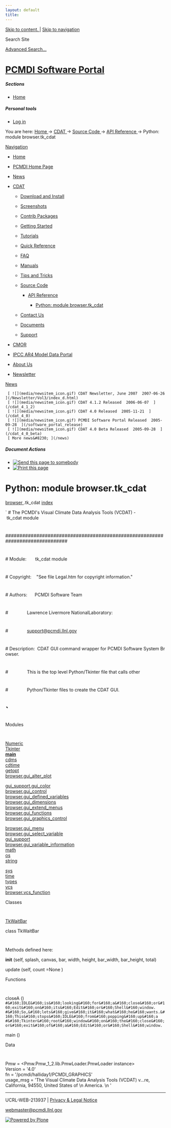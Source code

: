 ```yaml
---
layout: default
title:
---
```


 [ Skip to content. ](/cdat/source/api-reference/browser.tk_cdat.html) | [ Skip
to navigation ](/cdat/source/api-reference/browser.tk_cdat.html)

Search Site

[ Advanced Search&#8230; ](/search_form)

#  [ PCMDI Software Portal ](/)

#####  Sections

  * [ Home ](/)

#####  Personal tools

  * [ Log in ](/login_form)

You are here:  [ Home ](/) -> [ CDAT ](/cdat) -> [ Source Code ](/cdat/source)
-> [ API Reference ](/cdat/source/api-reference) -> Python: module
browser.tk_cdat

[ Navigation ](/sitemap)

    

  * [ Home ](/)

  * [ PCMDI Home Page ](/)

  * [ News ](/news)

  * [ CDAT ](/cdat)

    * [ Download and Install ](/cdat/download)

    * [ Screenshots ](/cdat/screenshots)

    * [ Contrib Packages ](/cdat/contrib)

    * [ Getting Started ](/cdat/getting_started)

    * [ Tutorials ](/cdat/tutorials)

    * [ Quick Reference ](/cdat/quick_reference)

    * [ FAQ ](/cdat/FAQ)

    * [ Manuals ](/cdat/manuals)

    * [ Tips and Tricks ](/cdat/tips_and_tricks)

    * [ Source Code ](/cdat/source)

      * [ API Reference ](/cdat/source/api-reference)

        * [ Python: module browser.tk_cdat ](/cdat/source/api-reference/browser.tk_cdat.html)

    * [ Contact Us ](/cdat/contact-us)

    * [ Documents ](/cdat/docs)

    * [ Support ](/cdat/support)

  * [ CMOR ](/cmor)

  * [ IPCC AR4 Model Data Portal ](/esg_data_portal)

  * [ About Us ](/about)

  * [ Newsletter ](/Newsletter)

[ News ](/news)

     [ ![](media/newsitem_icon.gif) CDAT Newsletter, June 2007  2007-06-26  ](/Newsletter/Vol3/index_d.html)
     [ ![](media/newsitem_icon.gif) CDAT 4.1.2 Released  2006-06-07  ](/cdat_4_1_2)
     [ ![](media/newsitem_icon.gif) CDAT 4.0 Released  2005-11-21  ](/cdat_4_0)
     [ ![](media/newsitem_icon.gif) PCMDI Software Portal Released  2005-09-28  ](/software_portal_release)
     [ ![](media/newsitem_icon.gif) CDAT 4.0 Beta Released  2005-09-28  ](/cdat_4_0_beta)
     [ More news&#8230; ](/news)

#####  Document Actions

  * [ ![Send this page to somebody](media/mail_icon.gif) ](/cdat/source/api-reference/browser.tk_cdat.html/sendto_form)
  * [ ![Print this page](media/print_icon.gif) ](/this.print\(\))

#  Python: module browser.tk_cdat

  
  
 [ browser  ](/browser.html) .tk_cdat 
[ index ](/)  

` #&#160;The&#160;PCMDI's&#160;Visual&#160;Climate&#160;Data&#160;Analysis&#160;Tools&#160;(VCDAT)&#160;-&#160;tk_cdat&#160;module  
#  
##############################################################################
#  
#
#  
#&#160;Module:&#160;&#160;&#160;&#160;&#160;&#160;&#160;tk_cdat&#160;module
#  
#
#  
#&#160;Copyright:&#160;&#160;&#160;&#160;"See&#160;file&#160;Legal.htm&#160;for&#160;copyright&#160;information."
#  
#
#  
#&#160;Authors:&#160;&#160;&#160;&#160;&#160;&#160;PCMDI&#160;Software&#160;Team
#  
#&#160;&#160;&#160;&#160;&#160;&#160;&#160;&#160;&#160;&#160;&#160;&#160;&#160;&#160;&#160;Lawrence&#160;Livermore&#160;NationalLaboratory:
#  
#&#160;&#160;&#160;&#160;&#160;&#160;&#160;&#160;&#160;&#160;&#160;&#160;&#160;&#160;&#160;support@pcmdi.llnl.gov
#  
#
#  
#&#160;Description:&#160;&#160;CDAT&#160;GUI&#160;command&#160;wrapper&#160;for&#160;PCMDI&#160;Software&#160;System&#160;Browser.
#  
#&#160;&#160;&#160;&#160;&#160;&#160;&#160;&#160;&#160;&#160;&#160;&#160;&#160;&#160;&#160;This&#160;is&#160;the&#160;top&#160;level&#160;Python/Tkinter&#160;file&#160;that&#160;calls&#160;other
#  
#&#160;&#160;&#160;&#160;&#160;&#160;&#160;&#160;&#160;&#160;&#160;&#160;&#160;&#160;&#160;Python/Tkinter&#160;files&#160;to&#160;create&#160;the&#160;CDAT&#160;GUI.
#  
#
# `

  
 Modules 

` `

[ Numeric ](/Numeric.html)  
[ Tkinter ](/Tkinter.html)  
[ __main__ ](/__main__.html)  
[ cdms ](/cdms.html)  
[ cdtime ](/cdtime.html)  
[ getopt ](/getopt.html)  
[ browser.gui_alter_plot ](/browser.gui_alter_plot.html)  

[ gui_support.gui_color ](/gui_support.gui_color.html)  
[ browser.gui_control ](/browser.gui_control.html)  
[ browser.gui_defined_variables ](/browser.gui_defined_variables.html)  
[ browser.gui_dimensions ](/browser.gui_dimensions.html)  
[ browser.gui_extend_menus ](/browser.gui_extend_menus.html)  
[ browser.gui_functions ](/browser.gui_functions.html)  
[ browser.gui_graphics_control ](/browser.gui_graphics_control.html)  

[ browser.gui_menu ](/browser.gui_menu.html)  
[ browser.gui_select_variable ](/browser.gui_select_variable.html)  
[ gui_support ](/gui_support.html)  
[ browser.gui_variable_information ](/browser.gui_variable_information.html)  
[ math ](/math.html)  
[ os ](/os.html)  
[ string ](/string.html)  

[ sys ](/sys.html)  
[ time ](/time.html)  
[ types ](/types.html)  
[ vcs ](/vcs.html)  
[ browser.vcs_function ](/browser.vcs_function.html)  

  
 Classes 

` `

[ TkWaitBar ](/browser.tk_cdat.html)

  
class  TkWaitBar 

` `

Methods defined here:  

 __init__  (self, splash, canvas, bar, width, height, bar_width, bar_height, total) 

 update  (self, count  =None  ) 

  
 Functions 

` `

 closeA  () 
     ` #&#160;IDLE&#160;is&#160;looking&#160;for&#160;a&#160;close&#160;or&#160;exit&#160;on&#160;its&#160;Edit&#160;or&#160;Shell&#160;window.   
#&#160;So,&#160;lets&#160;give&#160;it&#160;what&#160;he&#160;wants.&#160;This&#160;stops&#160;IDLE&#160;from&#160;popping&#160;up&#160;a  
#&#160;Tkinter&#160;root&#160;window&#160;on&#160;the&#160;close&#160;or&#160;exit&#160;of&#160;a&#160;Edit&#160;or&#160;Shell&#160;window. `

 main  () 

  
 Data 

` `

 Pmw  = <Pmw.Pmw_1_2.lib.PmwLoader.PmwLoader instance>   
 Version  = '4.0'   
 fn  = '/pcmdi/halliday1/PCMDI_GRAPHICS'   
 usage_msg  = 'The Visual Climate Data Analysis Tools (VCDAT) v...re, California, 94550, United States of  \n  America.  \n  ' 

* * *

UCRL-WEB-213937 | [ Privacy & Legal Notice ](/disclaimer.html)

[ webmaster@pcmdi.llnl.gov ](/webmaster@pcmdi.llnl.gov)

[ ![Powered by Plone](media/plone_powered.gif) ](/)

